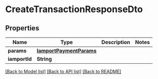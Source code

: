 # CreateTransactionResponseDto

## Properties
Name | Type | Description | Notes
------------ | ------------- | ------------- | -------------
**params** | [**IamportPaymentParams**](IamportPaymentParams.md) |  | 
**iamportId** | **String** |  | 

[[Back to Model list]](../README.md#documentation-for-models) [[Back to API list]](../README.md#documentation-for-api-endpoints) [[Back to README]](../README.md)


